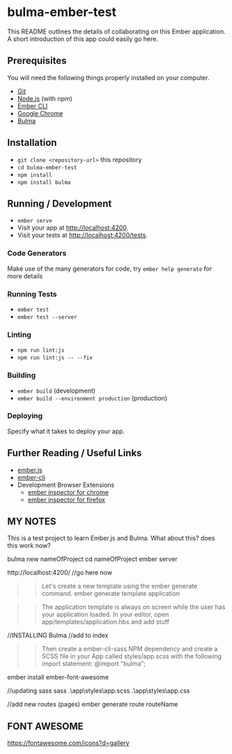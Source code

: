 # bulma-ember-test

This README outlines the details of collaborating on this Ember application.
A short introduction of this app could easily go here.

## Prerequisites

You will need the following things properly installed on your computer.

* [Git](https://git-scm.com/)
* [Node.js](https://nodejs.org/) (with npm)
* [Ember CLI](https://ember-cli.com/)
* [Google Chrome](https://google.com/chrome/)
* [Bulma](https://bulma.io/)

## Installation

* `git clone <repository-url>` this repository
* `cd bulma-ember-test`
* `npm install`
* `npm install bulma`

## Running / Development

* `ember serve`
* Visit your app at [http://localhost:4200](http://localhost:4200).
* Visit your tests at [http://localhost:4200/tests](http://localhost:4200/tests).

### Code Generators

Make use of the many generators for code, try `ember help generate` for more details

### Running Tests

* `ember test`
* `ember test --server`

### Linting

* `npm run lint:js`
* `npm run lint:js -- --fix`

### Building

* `ember build` (development)
* `ember build --environment production` (production)

### Deploying

Specify what it takes to deploy your app.

## Further Reading / Useful Links

* [ember.js](https://emberjs.com/)
* [ember-cli](https://ember-cli.com/)
* Development Browser Extensions
  * [ember inspector for chrome](https://chrome.google.com/webstore/detail/ember-inspector/bmdblncegkenkacieihfhpjfppoconhi)
  * [ember inspector for firefox](https://addons.mozilla.org/en-US/firefox/addon/ember-inspector/)

## MY NOTES

This is a test project to learn Ember.js and Bulma.
What about this? does this work now?

bulma new nameOfProject
cd nameOfProject
ember server

http://localhost:4200/ //go here now

>>Let's create a new template using the ember generate command.
ember generate template application

>>The application template is always on screen while the user has your application loaded. In your editor, open app/templates/application.hbs and add stuff


//INSTALLING Bulma
//add to index
<link rel="stylesheet" href="https://cdnjs.cloudflare.com/ajax/libs/bulma/0.6.2/css/bulma.min.css">
    <script defer src="https://use.fontawesome.com/releases/v5.0.6/js/all.js"></script>

>>Then create a ember-cli-sass  NPM dependency and create a SCSS file in your App called styles/app.scss  with the following import statement:
@import "bulma";

ember install ember-font-awesome


//updating sass
sass .\app\styles\app.scss .\app\styles\app.css

//add new routes (pages)
ember generate route routeName

## FONT AWESOME
https://fontawesome.com/icons?d=gallery